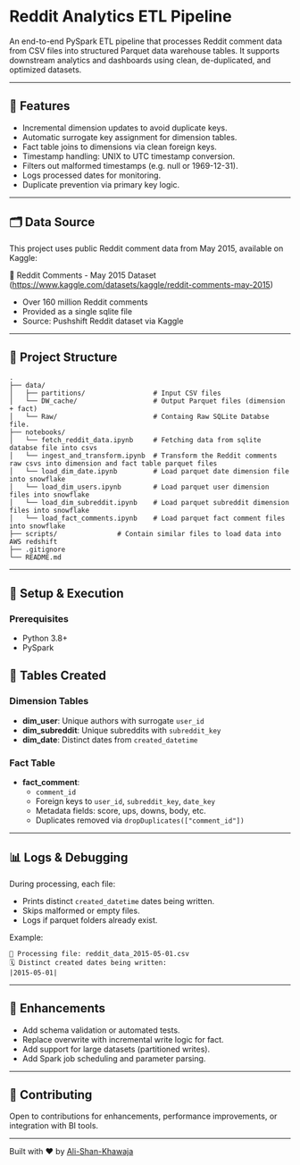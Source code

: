 # Reddit Analytics ETL Pipeline

An end-to-end PySpark ETL pipeline that processes Reddit comment data from CSV files into structured Parquet data warehouse tables. It supports downstream analytics and dashboards using clean, de-duplicated, and optimized datasets.

---

## 🔧 Features

- Incremental dimension updates to avoid duplicate keys.
- Automatic surrogate key assignment for dimension tables.
- Fact table joins to dimensions via clean foreign keys.
- Timestamp handling: UNIX to UTC timestamp conversion.
- Filters out malformed timestamps (e.g. null or 1969-12-31).
- Logs processed dates for monitoring.
- Duplicate prevention via primary key logic.

---

## 🗂️ Data Source

This project uses public Reddit comment data from May 2015, available on Kaggle:

🔗 Reddit Comments - May 2015 Dataset (https://www.kaggle.com/datasets/kaggle/reddit-comments-may-2015)

- Over 160 million Reddit comments
- Provided as a single sqlite file
- Source: Pushshift Reddit dataset via Kaggle
---

## 📂 Project Structure

```
.
├── data/
│   ├── partitions/                 # Input CSV files
│   └── DW_cache/                   # Output Parquet files (dimension + fact)
│   └── Raw/                        # Containg Raw SQLite Databse file.
├── notebooks/
│   └── fetch_reddit_data.ipynb     # Fetching data from sqlite databse file into csvs
│   └── ingest_and_transform.ipynb  # Transform the Reddit comments raw csvs into dimension and fact table parquet files
│   └── load_dim_date.ipynb         # Load parquet date dimension file into snowflake
│   └── load_dim_users.ipynb        # Load parquet user dimension files into snowflake
│   └── load_dim_subreddit.ipynb    # Load parquet subreddit dimension files into snowflake
│   └── load_fact_comments.ipynb    # Load parquet fact comment files into snowflake
├── scripts/               # Contain similar files to load data into AWS redshift
├── .gitignore
└── README.md

```

---

## 🚀 Setup & Execution

### Prerequisites
- Python 3.8+
- PySpark


## 📅 Tables Created

### Dimension Tables

- **dim_user**: Unique authors with surrogate `user_id`
- **dim_subreddit**: Unique subreddits with `subreddit_key`
- **dim_date**: Distinct dates from `created_datetime`

### Fact Table

- **fact_comment**:
  - `comment_id`
  - Foreign keys to `user_id`, `subreddit_key`, `date_key`
  - Metadata fields: score, ups, downs, body, etc.
  - Duplicates removed via `dropDuplicates(["comment_id"])`

---

## 📊 Logs & Debugging

During processing, each file:
- Prints distinct `created_datetime` dates being written.
- Skips malformed or empty files.
- Logs if parquet folders already exist.

Example:
```
🚚 Processing file: reddit_data_2015-05-01.csv
🗓️ Distinct created dates being written:
|2015-05-01|
```

---

## 📄 Enhancements

- Add schema validation or automated tests.
- Replace overwrite with incremental write logic for fact.
- Add support for large datasets (partitioned writes).
- Add Spark job scheduling and parameter parsing.

---

## 🤝 Contributing

Open to contributions for enhancements, performance improvements, or integration with BI tools.

---

Built with ❤️ by [Ali-Shan-Khawaja](https://github.com/Ali-Shan-Khawaja)

